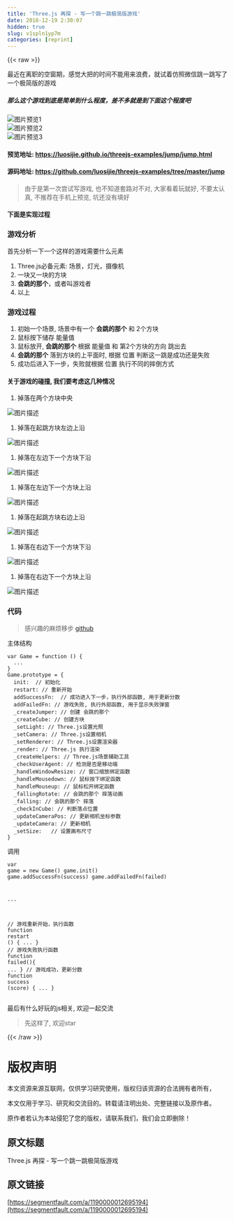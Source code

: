 ```yaml
---
title: 'Three.js 再探 - 写一个跳一跳极简版游戏' 
date: 2018-12-19 2:30:07
hidden: true
slug: v1spln1yp7m
categories: [reprint]
---
```


{{< raw >}}

                    
<p>最近在离职的空窗期，感觉大把的时间不能用来浪费，就试着仿照微信跳一跳写了一个极简版的游戏</p>
<h5>那么这个游戏到底是简单到什么程度，差不多就是到下面这个程度吧</h5>
<p><span class="img-wrap"><img data-src="/img/bV1qJC?w=800&amp;h=600" src="https://static.alili.tech/img/bV1qJC?w=800&amp;h=600" alt="图片预览1" title="图片预览1" style="cursor: pointer; display: inline;"></span><br><span class="img-wrap"><img data-src="/img/bV1qJ1?w=800&amp;h=600" src="https://static.alili.tech/img/bV1qJ1?w=800&amp;h=600" alt="图片预览2" title="图片预览2" style="cursor: pointer; display: inline;"></span><br><span class="img-wrap"><img data-src="/img/bV1qKc?w=800&amp;h=600" src="https://static.alili.tech/img/bV1qKc?w=800&amp;h=600" alt="图片预览3" title="图片预览3" style="cursor: pointer; display: inline;"></span></p>
<h4>预览地址: <a href="https://luosijie.github.io/threejs-examples/jump/jump.html" rel="nofollow noreferrer" target="_blank">https://luosijie.github.io/threejs-examples/jump/jump.html</a>
</h4>
<h4>源码地址: <a href="https://github.com/luosijie/threejs-examples/tree/master/jump" rel="nofollow noreferrer" target="_blank">https://github.com/luosijie/threejs-examples/tree/master/jump</a>
</h4>
<blockquote>由于是第一次尝试写游戏, 也不知道套路对不对, 大家看着玩就好, 不要太认真, 不推荐在手机上预览, 坑还没有填好</blockquote>
<h4>下面是实现过程</h4>
<h3 id="articleHeader0">游戏分析</h3>
<p>首先分析一下一个这样的游戏需要什么元素</p>
<ol>
<li>Three.js必备元素: 场景，灯光，摄像机</li>
<li>一块又一块的方块</li>
<li>
<strong>会跳的那个</strong>，或者叫游戏者</li>
<li>以上</li>
</ol>
<h3 id="articleHeader1">游戏过程</h3>
<ol>
<li>初始一个场景, 场景中有一个 <strong>会跳的那个</strong> 和 2个方块</li>
<li>鼠标按下储存 能量值</li>
<li>鼠标放开, <strong>会跳的那个</strong> 根据 能量值 和 第2个方块的方向 跳出去</li>
<li>
<strong>会跳的那个</strong> 落到方块的上平面时, 根据 位置 判断这一跳是成功还是失败</li>
<li>成功后进入下一步，失败就根据 位置 执行不同的摔倒方式</li>
</ol>
<h4>关于游戏的碰撞, 我们要考虑这几种情况</h4>
<ol><li>掉落在两个方块中央</li></ol>
<p><span class="img-wrap"><img data-src="/img/bV1qKl?w=800&amp;h=600" src="https://static.alili.tech/img/bV1qKl?w=800&amp;h=600" alt="图片描述" title="图片描述" style="cursor: pointer; display: inline;"></span></p>
<ol><li>掉落在起跳方块左边上沿</li></ol>
<p><span class="img-wrap"><img data-src="/img/bV1qKx?w=800&amp;h=600" src="https://static.alili.tech/img/bV1qKx?w=800&amp;h=600" alt="图片描述" title="图片描述" style="cursor: pointer; display: inline;"></span></p>
<ol><li>掉落在左边下一个方块下沿</li></ol>
<p><span class="img-wrap"><img data-src="/img/bV1qKI?w=800&amp;h=600" src="https://static.alili.tech/img/bV1qKI?w=800&amp;h=600" alt="图片描述" title="图片描述" style="cursor: pointer; display: inline;"></span></p>
<ol><li>掉落在左边下一个方块上沿</li></ol>
<p><span class="img-wrap"><img data-src="/img/bV1qKP?w=800&amp;h=600" src="https://static.alili.tech/img/bV1qKP?w=800&amp;h=600" alt="图片描述" title="图片描述" style="cursor: pointer; display: inline;"></span></p>
<ol><li>掉落在起跳方块右边上沿</li></ol>
<p><span class="img-wrap"><img data-src="/img/bV1qKV?w=800&amp;h=600" src="https://static.alili.tech/img/bV1qKV?w=800&amp;h=600" alt="图片描述" title="图片描述" style="cursor: pointer; display: inline;"></span></p>
<ol><li>掉落在右边下一个方块下沿</li></ol>
<p><span class="img-wrap"><img data-src="/img/bV1qK2?w=800&amp;h=600" src="https://static.alili.tech/img/bV1qK2?w=800&amp;h=600" alt="图片描述" title="图片描述" style="cursor: pointer; display: inline;"></span></p>
<ol><li>掉落在右边下一个方块上沿</li></ol>
<p><span class="img-wrap"><img data-src="/img/bV1qK4?w=800&amp;h=600" src="https://static.alili.tech/img/bV1qK4?w=800&amp;h=600" alt="图片描述" title="图片描述" style="cursor: pointer;"></span></p>
<h3 id="articleHeader2">代码</h3>
<blockquote>感兴趣的麻烦移步 <a href="https://github.com/luosijie/threejs-examples/tree/master/jump" rel="nofollow noreferrer" target="_blank">github</a>
</blockquote>
<p>主体结构</p>
<div class="widget-codetool" style="display:none;">
      <div class="widget-codetool--inner">
      <span class="selectCode code-tool" data-toggle="tooltip" data-placement="top" title="" data-original-title="全选"></span>
      <span type="button" class="copyCode code-tool" data-toggle="tooltip" data-placement="top" data-clipboard-text="var Game = function () {
  ...
}
Game.prototype = {
  init:  // 初始化
  restart: // 重新开始
  addSuccessFn:  // 成功进入下一步，执行外部函数, 用于更新分数
  addFailedFn: // 游戏失败, 执行外部函数, 用于显示失败弹窗
  _createJumper: // 创建 会跳的那个
  _createCube: // 创建方块
  _setLight: // Three.js设置光照
  _setCamera: // Three.js设置相机
  _setRenderer: // Three.js设置渲染器
  _render: // Three.js 执行渲染
  _createHelpers: // Three.js场景辅助工具
  _checkUserAgent: // 检测是否是移动端
  _handleWindowResize: // 窗口缩放绑定函数
  _handleMousedown: // 鼠标按下绑定函数
  _handleMouseup: // 鼠标松开绑定函数
  _fallingRotate: // 会跳的那个 摔落动画
  _falling: // 会跳的那个 摔落
  _checkInCube: // 判断落点位置
  _updateCameraPos: // 更新相机坐标参数
  _updateCamera: // 更新相机
  _setSize:   // 设置画布尺寸
}
" title="" data-original-title="复制"></span>
      <span type="button" class="saveToNote code-tool" data-toggle="tooltip" data-placement="top" title="" data-original-title="放进笔记"></span>
      </div>
      </div><pre class="javascript hljs"><code class="js"><span class="hljs-keyword">var</span> Game = <span class="hljs-function"><span class="hljs-keyword">function</span> (<span class="hljs-params"></span>) </span>{
  ...
}
Game.prototype = {
  <span class="hljs-attr">init</span>:  <span class="hljs-comment">// 初始化</span>
  restart: <span class="hljs-comment">// 重新开始</span>
  addSuccessFn:  <span class="hljs-comment">// 成功进入下一步，执行外部函数, 用于更新分数</span>
  addFailedFn: <span class="hljs-comment">// 游戏失败, 执行外部函数, 用于显示失败弹窗</span>
  _createJumper: <span class="hljs-comment">// 创建 会跳的那个</span>
  _createCube: <span class="hljs-comment">// 创建方块</span>
  _setLight: <span class="hljs-comment">// Three.js设置光照</span>
  _setCamera: <span class="hljs-comment">// Three.js设置相机</span>
  _setRenderer: <span class="hljs-comment">// Three.js设置渲染器</span>
  _render: <span class="hljs-comment">// Three.js 执行渲染</span>
  _createHelpers: <span class="hljs-comment">// Three.js场景辅助工具</span>
  _checkUserAgent: <span class="hljs-comment">// 检测是否是移动端</span>
  _handleWindowResize: <span class="hljs-comment">// 窗口缩放绑定函数</span>
  _handleMousedown: <span class="hljs-comment">// 鼠标按下绑定函数</span>
  _handleMouseup: <span class="hljs-comment">// 鼠标松开绑定函数</span>
  _fallingRotate: <span class="hljs-comment">// 会跳的那个 摔落动画</span>
  _falling: <span class="hljs-comment">// 会跳的那个 摔落</span>
  _checkInCube: <span class="hljs-comment">// 判断落点位置</span>
  _updateCameraPos: <span class="hljs-comment">// 更新相机坐标参数</span>
  _updateCamera: <span class="hljs-comment">// 更新相机</span>
  _setSize:   <span class="hljs-comment">// 设置画布尺寸</span>
}
</code></pre>
<p>调用</p>
<div class="widget-codetool" style="display:none;">
      <div class="widget-codetool--inner">
      <span class="selectCode code-tool" data-toggle="tooltip" data-placement="top" title="" data-original-title="全选"></span>
      <span type="button" class="copyCode code-tool" data-toggle="tooltip" data-placement="top" data-clipboard-text="var game = new Game()
game.init()
game.addSuccessFn(success)
game.addFailedFn(failed)

...

// 游戏重新开始，执行函数
function restart () {
    ...
}
// 游戏失败执行函数
function failed(){
    ...
}
// 游戏成功，更新分数
function success (score) {
    ...
}" title="" data-original-title="复制"></span>
      <span type="button" class="saveToNote code-tool" data-toggle="tooltip" data-placement="top" title="" data-original-title="放进笔记"></span>
      </div>
      </div><pre class="javascript hljs"><code class="js"><span class="hljs-keyword">var</span> game = <span class="hljs-keyword">new</span> Game()
game.init()
game.addSuccessFn(success)
game.addFailedFn(failed)

...

<span class="hljs-comment">// 游戏重新开始，执行函数</span>
<span class="hljs-function"><span class="hljs-keyword">function</span> <span class="hljs-title">restart</span> (<span class="hljs-params"></span>) </span>{
    ...
}
<span class="hljs-comment">// 游戏失败执行函数</span>
<span class="hljs-function"><span class="hljs-keyword">function</span> <span class="hljs-title">failed</span>(<span class="hljs-params"></span>)</span>{
    ...
}
<span class="hljs-comment">// 游戏成功，更新分数</span>
<span class="hljs-function"><span class="hljs-keyword">function</span> <span class="hljs-title">success</span> (<span class="hljs-params">score</span>) </span>{
    ...
}</code></pre>
<p>最后有什么好玩的js相关, 欢迎一起交流</p>
<blockquote>先这样了, 欢迎star</blockquote>

                
{{< /raw >}}

# 版权声明
本文资源来源互联网，仅供学习研究使用，版权归该资源的合法拥有者所有，

本文仅用于学习、研究和交流目的。转载请注明出处、完整链接以及原作者。

原作者若认为本站侵犯了您的版权，请联系我们，我们会立即删除！

## 原文标题
Three.js 再探 - 写一个跳一跳极简版游戏

## 原文链接
[https://segmentfault.com/a/1190000012695194](https://segmentfault.com/a/1190000012695194)

